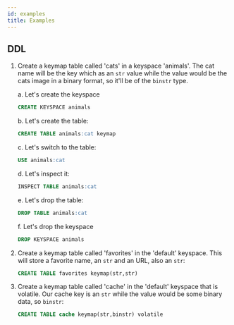 ```yaml
---
id: examples
title: Examples
---
```


## DDL

1.  Create a keymap table called 'cats' in a keyspace 'animals'. The cat name will be the key
    which as an `str` value while the value would be the cats image in a binary format, so it'll be
    of the `binstr` type.

    a. Let's create the keyspace

    ```sql
    CREATE KEYSPACE animals
    ```

    b. Let's create the table:

    ```sql
    CREATE TABLE animals:cat keymap
    ```

    c. Let's switch to the table:

    ```sql
    USE animals:cat
    ```

    d. Let's inspect it:

    ```sql
    INSPECT TABLE animals:cat
    ```

    e. Let's drop the table:

    ```sql
    DROP TABLE animals:cat
    ```

    f. Let's drop the keyspace

    ```sql
    DROP KEYSPACE animals
    ```

2.  Create a keymap table called 'favorites' in the 'default' keyspace. This will store a favorite
    name, an `str` and an URL, also an `str`:

    ```sql
    CREATE TABLE favorites keymap(str,str)
    ```

3.  Create a keymap table called 'cache' in the 'default' keyspace that is volatile. Our cache key is an `str` while the value would be some binary data, so `binstr`:

    ```sql
    CREATE TABLE cache keymap(str,binstr) volatile
    ```
